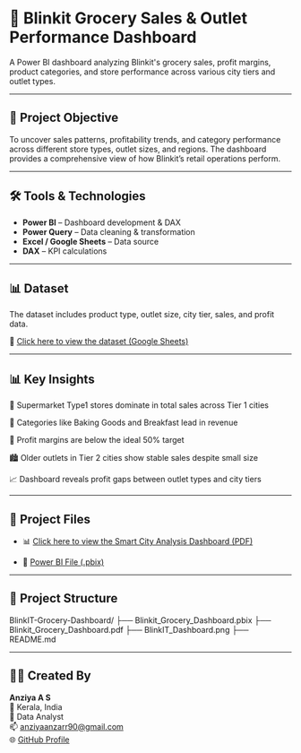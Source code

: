 # 🛒 Blinkit Grocery Sales & Outlet Performance Dashboard

A Power BI dashboard analyzing Blinkit's grocery sales, profit margins, product categories, and store performance across various city tiers and outlet types.

---

## 📌 Project Objective

To uncover sales patterns, profitability trends, and category performance across different store types, outlet sizes, and regions. The dashboard provides a comprehensive view of how Blinkit’s retail operations perform.

---

## 🛠 Tools & Technologies

- **Power BI** – Dashboard development & DAX  
- **Power Query** – Data cleaning & transformation  
- **Excel / Google Sheets** – Data source  
- **DAX** – KPI calculations  

---

## 📊 Dataset

The dataset includes product type, outlet size, city tier, sales, and profit data.

📄 [Click here to view the dataset (Google Sheets)](https://docs.google.com/spreadsheets/d/1zMoqDjJc9LD9g__K_7FchFot3f-sH-HU/edit?usp=sharing)

---
## 📊 Key Insights

🏪 Supermarket Type1 stores dominate in total sales across Tier 1 cities

🍞 Categories like Baking Goods and Breakfast lead in revenue

💸 Profit margins are below the ideal 50% target

🏙️ Older outlets in Tier 2 cities show stable sales despite small size

📈 Dashboard reveals profit gaps between outlet types and city tiers

---
## 📄 Project Files

- 📊 
 [Click here to view the Smart City Analysis Dashboard (PDF)](https://github.com/Anziya-AS/Sales-Profitability-Insights-BlinkIT-Retail-Analysis/raw/main/BlinkIT%20Dashboard.pdf )  
 
- 📂 [Power BI File (.pbix)](https://github.com/Anziya-AS/Sales-Profitability-Insights-BlinkIT-Retail-Analysis/blob/main/blankit.pbix)

---


## 📂 Project Structure
BlinkIT-Grocery-Dashboard/
├── Blinkit_Grocery_Dashboard.pbix
├── Blinkit_Grocery_Dashboard.pdf
├── BlinkIT_Dashboard.png
├── README.md

---

## 👩‍💻 Created By

**Anziya A S**  
📍 Kerala, India  
💼 Data Analyst  
📫 anziyaanzarr90@gmail.com  
🌐 [GitHub Profile](https://github.com/Anziya-AS)

